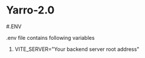 # Yarro-2.0

#.ENV

.env file contains following variables
1. VITE_SERVER="Your backend server root address" 
